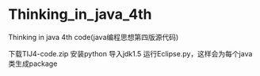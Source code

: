 # Thinking_in_java_4th
Thinking in java 4th code(java编程思想第四版源代码)

下载TIJ4-code.zip
安装python
导入jdk1.5
运行Eclipse.py，这样会为每个java类生成package